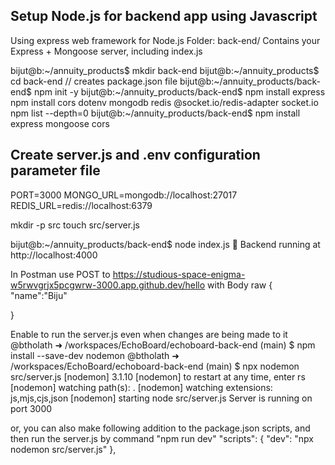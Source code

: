 
## Setup Node.js for backend app using Javascript
Using express web framework for Node.js
Folder: back-end/
Contains your Express + Mongoose server, including index.js


bijut@b:~/annuity_products$ mkdir back-end 
bijut@b:~/annuity_products$ cd back-end 
// creates package.json file 
bijut@b:~/annuity_products/back-end$ npm init -y 
bijut@b:~/annuity_products/back-end$ npm install express npm install cors dotenv mongodb redis @socket.io/redis-adapter socket.io npm list --depth=0
bijut@b:~/annuity_products/back-end$ npm install express mongoose cors



## Create server.js and .env configuration parameter file
PORT=3000
MONGO_URL=mongodb://localhost:27017
REDIS_URL=redis://localhost:6379

mkdir -p src
touch src/server.js



bijut@b:~/annuity_products/back-end$ node index.js
🚀 Backend running at http://localhost:4000

In Postman use POST to https://studious-space-enigma-w5rwvgrjx5pcgwrw-3000.app.github.dev/hello with Body raw { "name":"Biju"

}

Enable to run the server.js even when changes are being made to it
@btholath ➜ /workspaces/EchoBoard/echoboard-back-end (main) $ npm install --save-dev nodemon @btholath ➜ /workspaces/EchoBoard/echoboard-back-end (main) $ npx nodemon src/server.js [nodemon] 3.1.10 [nodemon] to restart at any time, enter rs [nodemon] watching path(s): . [nodemon] watching extensions: js,mjs,cjs,json [nodemon] starting node src/server.js Server is running on port 3000

or, you can also make following addition to the package.json scripts, and then run the server.js by command "npm run dev" "scripts": { "dev": "npx nodemon src/server.js" },